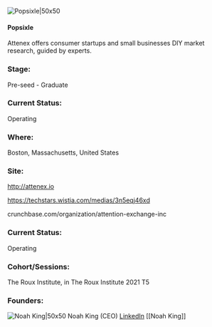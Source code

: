 

![Popsixle|50x50](https://apimg.techstars.com/connect/images/image_files/61fbce34a8f0dd026aaff732/original/attenex_logo_square_500.jpg)

#### Popsixle
Attenex offers consumer startups and small businesses DIY market research, guided by experts.

### Stage: 
Pre-seed - Graduate 

### Current Status: 
Operating

### Where:
Boston, Massachusetts, United States

### Site:
http://attenex.io

https://techstars.wistia.com/medias/3n5eqj46xd

crunchbase.com/organization/attention-exchange-inc

### Current Status: 
Operating

### Cohort/Sessions: 
The Roux Institute, in The Roux Institute 2021 T5

### Founders: 

![Noah King|50x50](https://apimg.techstars.com/connect/images/image_files/6132816234ed270007535b8e/original/noah_headshot_2021_1.jpeg) Noah King (CEO) [LinkedIn](https://linkedin.com/in/digitalnoah) [[Noah King]]


